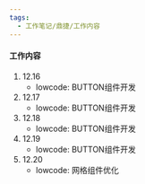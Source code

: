 ```yaml
---
tags:
  - 工作笔记/鼎捷/工作内容
---
```

#### 工作内容
1. 12.16
	- lowcode: BUTTON组件开发
2. 12.17
	- lowcode: BUTTON组件开发
3. 12.18
	- lowcode: BUTTON组件开发
4. 12.19
	- lowcode: BUTTON组件开发
5. 12.20
	-  lowcode: 网格组件优化